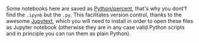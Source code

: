Some notebooks here are saved as
[Python/percent](https://github.com/mwouts/jupytext#the-percent-format),
that's why you dont'f find the `.ipynb` but the `.py`.
This facilitates version control, thanks to the awesome
[Jupytext](https://github.com/mwouts/jupytext),
which you will need to install in order to open these files as Jupyter notebook
(otherwise they are in any case valid Python scripts and in principle you can run them as plain Python).
